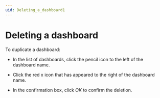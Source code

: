 ```yaml
---
uid: Deleting_a_dashboard1
---
```


# Deleting a dashboard

To duplicate a dashboard:

- In the list of dashboards, click the pencil icon to the left of the dashboard name.

- Click the red x icon that has appeared to the right of the dashboard name.

- In the confirmation box, click *OK* to confirm the deletion.
